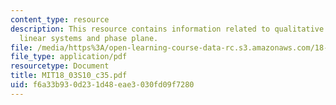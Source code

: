 ```yaml
---
content_type: resource
description: This resource contains information related to qualitative behavior of
  linear systems and phase plane.
file: /media/https%3A/open-learning-course-data-rc.s3.amazonaws.com/18-03-differential-equations-spring-2010/f6a33b930d231d48eae3030fd09f7280_MIT18_03S10_c35.pdf
file_type: application/pdf
resourcetype: Document
title: MIT18_03S10_c35.pdf
uid: f6a33b93-0d23-1d48-eae3-030fd09f7280
---
```

